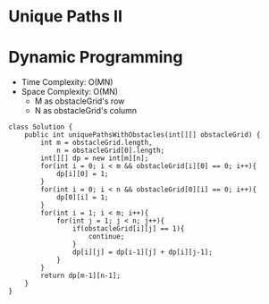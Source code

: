 # Unique Paths II
# Dynamic Programming
* Time Complexity: O(MN)
* Space Complexity: O(MN)
	* M as obstacleGrid's row
	* N as obstacleGrid's column
```
class Solution {
    public int uniquePathsWithObstacles(int[][] obstacleGrid) {
        int m = obstacleGrid.length,
            n = obstacleGrid[0].length;
        int[][] dp = new int[m][n];
        for(int i = 0; i < m && obstacleGrid[i][0] == 0; i++){
            dp[i][0] = 1;
        }
        for(int i = 0; i < n && obstacleGrid[0][i] == 0; i++){
            dp[0][i] = 1;
        }
        for(int i = 1; i < m; i++){
            for(int j = 1; j < n; j++){
                if(obstacleGrid[i][j] == 1){
                    continue;
                }
                dp[i][j] = dp[i-1][j] + dp[i][j-1];
            }
        }
        return dp[m-1][n-1];
    }
}
```
